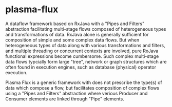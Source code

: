 # plasma-flux
A dataflow framework based on RxJava with a "Pipes and Filters" abstraction facilitating multi-stage flows composed of heterogeneous types and transformations of data. RxJava alone is generally sufficient for composition of simple and some complex data flows. But when heterogeneous types of data along with various transformations and filters, and multiple threading or concurrent contexts are involved, pure RxJava functional expressions become cumbersome. Such complex multi-stage data flows typcially form large "tree", network or graph structures which are often found in execution engines, such as database (physical) operator execution.

Plasma Flux is a generic framework with does not prescribe the type(s) of data which compose a flow, but facilitates composition of complex flows using a "Pipes and Filters" abstraction where verious Producer and Consumer elements are linked through "Pipe" elements.     
